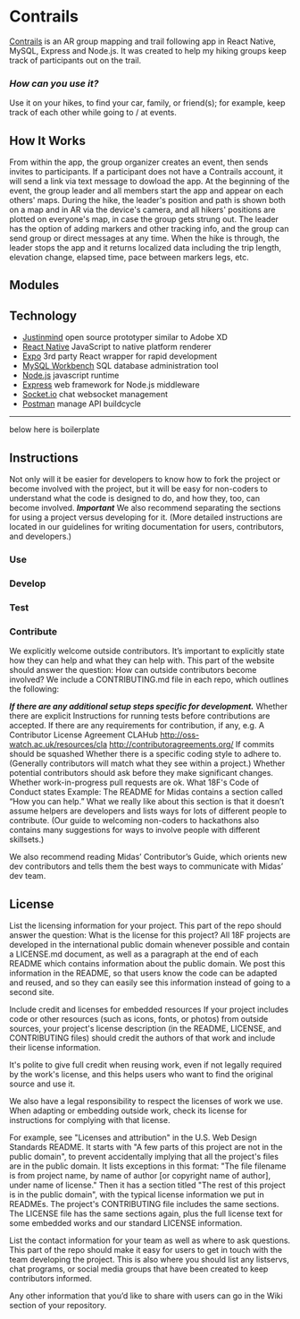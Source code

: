 # Contrails
[Contrails]() is an AR group mapping and trail following app in React Native, MySQL, Express and Node.js. It was created to help my hiking groups keep track of participants out on the trail. 

### *How can you use it?*
Use it on your hikes, to find your car, family, or friend(s); for example, keep track of each other while going to / at events.

## How It Works
From within the app, the group organizer creates an event, then sends invites to participants. If a participant does not have a Contrails account, it will send a link via text message to dowload the app. At the beginning of the event, the group leader and all members start the app and appear on each others' maps. During the hike, the leader's position and path is shown both on a map and in AR via the device's camera, and all hikers' positions are plotted on everyone's map, in case the group gets strung out. The leader has the option of adding markers and other tracking info, and the group can send group or direct messages at any time. When the hike is through, the leader stops the app and it returns localized data including the trip length, elevation change, elapsed time, pace between markers legs, etc. 

## Modules


## Technology
* [Justinmind](https://www.justinmind.com/) open source prototyper similar to Adobe XD
* [React Native](https://facebook.github.io/react-native/) JavaScript to native platform renderer
* [Expo](expo.com) 3rd party React wrapper for rapid development
* [MySQL Workbench](https://www.mysql.com/products/workbench/) SQL database administration tool
* [Node.js](https://nodejs.org/en/) javascript runtime
* [Express](https://expressjs.com/) web framework for Node.js middleware
* [Socket.io](socket.io) chat websocket management
* [Postman](postman.io) manage API buildcycle

------------------------------------------------------------------------------------
below here is boilerplate

## Instructions
Not only will it be easier for developers to know how to fork the project or become involved with the project, but it will be easy for non-coders to understand what the code is designed to do, and how they, too, can become involved. ***Important*** We also recommend separating the sections for using a project versus developing for it. (More detailed instructions are located in our guidelines for writing documentation for users, contributors, and developers.)
### Use
### Develop
### Test
### Contribute
We explicitly welcome outside contributors. It’s important to explicitly state how they can help and what they can help with. This part of the website should answer the question: How can outside contributors become involved? We include a CONTRIBUTING.md file in each repo, which outlines the following:

***If there are any additional setup steps specific for development.***
Whether there are explicit Instructions for running tests before contributions are accepted.
If there are any requirements for contribution, if any, e.g.
A Contributor License Agreement
CLAHub
http://oss-watch.ac.uk/resources/cla
http://contributoragreements.org/
If commits should be squashed
Whether there is a specific coding style to adhere to. (Generally contributors will match what they see within a project.)
Whether potential contributors should ask before they make significant changes.
Whether work-in-progress pull requests are ok.
What 18F's Code of Conduct states
Example: The README for Midas contains a section called “How you can help.” What we really like about this section is that it doesn’t assume helpers are developers and lists ways for lots of different people to contribute. (Our guide to welcoming non-coders to hackathons also contains many suggestions for ways to involve people with different skillsets.)

We also recommend reading Midas’ Contributor’s Guide, which orients new dev contributors and tells them the best ways to communicate with Midas’ dev team.


## License
List the licensing information for your project.
This part of the repo should answer the question: What is the license for this project? All 18F projects are developed in the international public domain whenever possible and contain a LICENSE.md document, as well as a paragraph at the end of each README which contains information about the public domain. We post this information in the README, so that users know the code can be adapted and reused, and so they can easily see this information instead of going to a second site.

Include credit and licenses for embedded resources
If your project includes code or other resources (such as icons, fonts, or photos) from outside sources, your project's license description (in the README, LICENSE, and CONTRIBUTING files) should credit the authors of that work and include their license information.

It's polite to give full credit when reusing work, even if not legally required by the work's license, and this helps users who want to find the original source and use it.

We also have a legal responsibility to respect the licenses of work we use. When adapting or embedding outside work, check its license for instructions for complying with that license.

For example, see "Licenses and attribution" in the U.S. Web Design Standards README. It starts with "A few parts of this project are not in the public domain", to prevent accidentally implying that all the project's files are in the public domain. It lists exceptions in this format: "The file filename is from project name, by name of author [or copyright name of author], under name of license." Then it has a section titled "The rest of this project is in the public domain", with the typical license information we put in READMEs. The project's CONTRIBUTING file includes the same sections. The LICENSE file has the same sections again, plus the full license text for some embedded works and our standard LICENSE information.

List the contact information for your team as well as where to ask questions.
This part of the repo should make it easy for users to get in touch with the team developing the project. This is also where you should list any listservs, chat programs, or social media groups that have been created to keep contributors informed.

Any other information that you’d like to share with users can go in the Wiki section of your repository.